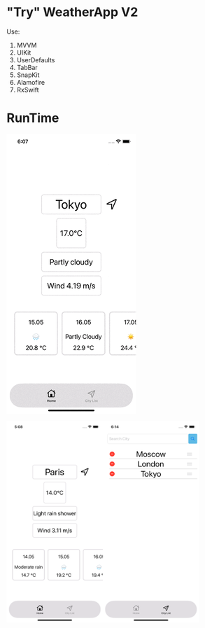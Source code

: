 # "Try" WeatherApp V2

Use:
1. MVVM
2. UIKit
3. UserDefaults
4. TabBar
5. SnapKit
6. Alamofire
7. RxSwift

# RunTime
![](https://github.com/fightersubmarine/TryWeatherAppV2/blob/main/imageForGitHub/fullScreen.gif)

<div style="display: flex;">
    <img src="imageForGitHub/1image.png" width="220" height="460">
    <img src="imageForGitHub/2image.png" width="220" height="460">
</div>

